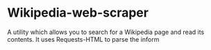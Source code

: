 # Wikipedia-web-scraper
A utility which allows you to search for a Wikipedia page and read its contents. It uses Requests-HTML to parse the inform

